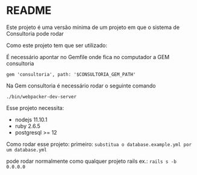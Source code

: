 # README

Este projeto é uma versão mínima de um projeto em que o sistema de Consultoria pode rodar

Como este projeto tem que ser utilizado:

É necessário apontar no Gemfile onde fica no computador a GEM consultoria
```
gem 'consultoria', path: '$CONSULTORIA_GEM_PATH'
```

Na Gem consultoria é necessário rodar o seguinte comando
```
./bin/webpacker-dev-server
```

Esse projeto necessita:
* nodejs 11.10.1
* ruby 2.6.5
* postgresql >= 12


Como rodar esse projeto:
 primeiro: `substitua o database.example.yml por um database.yml`
 
 pode rodar normalmente como qualquer projeto rails ex.: `rails s -b 0.0.0.0`

